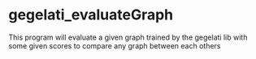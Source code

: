 # gegelati_evaluateGraph
This program will evaluate a given graph trained by the gegelati lib with some given scores to compare any graph between each others

